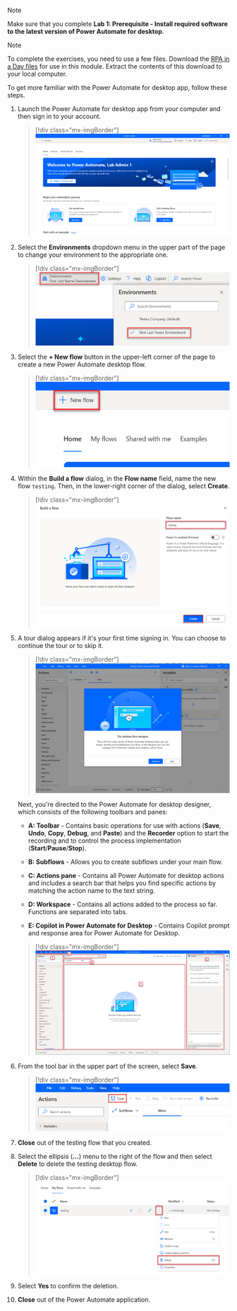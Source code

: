 > [!NOTE]
> Make sure that you complete **Lab 1: Prerequisite - Install required software to the latest version of Power Automate for desktop**.

> [!NOTE]
> To complete the exercises, you need to use a few files. Download the [RPA in a Day files](https://pahandsonlab.blob.core.windows.net/documents/AutomationIAD-Learn-student-files.zip) for use in this module. Extract the contents of this download to your local computer.

To get more familiar with the Power Automate for desktop app, follow these steps.

1. Launch the Power Automate for desktop app from your computer and then sign in to your account.

   > [!div class="mx-imgBorder"]
   > [![Screenshot of the Power Automate welcome screen.](../media/welcome.png)](../media/welcome.png#lightbox)

1. Select the **Environments** dropdown menu in the upper part of the page to change your environment to the appropriate one.

   > [!div class="mx-imgBorder"]
   > [![Screenshot of the environment selector.](../media/environments.png)](../media/environments.png#lightbox)

1. Select the **+ New flow** button in the upper-left corner of the page to create a new Power Automate desktop flow.

   > [!div class="mx-imgBorder"]
   > [![Screenshot of the create a new flow button.](../media/new-flow.png)](../media/new-flow.png#lightbox)

1. Within the **Build a flow** dialog, in the **Flow name** field, name the new flow `testing`. Then, in the lower-right corner of the dialog, select **Create**.

   > [!div class="mx-imgBorder"]
   > [![Screenshot of the Build a flow dialog, showing the Flow name field filled in.](../media/build-flow.png)](../media/build-flow.png#lightbox)

1. A tour dialog appears if it's your first time signing in. You can choose to continue the tour or to skip it.

   > [!div class="mx-imgBorder"]
   > [![Screenshot of the welcome pop-up window with the choices to Continue the tour or Skip it.](../media/designer.png)](../media/designer.png#lightbox)

    Next, you're directed to the Power Automate for desktop designer, which consists of the following toolbars and panes:

   - **A: Toolbar** - Contains basic operations for use with actions (**Save**, **Undo**, **Copy**, **Debug**, and **Paste**) and the **Recorder** option to start the recording and to control the process implementation (**Start**/**Pause**/**Stop**).

   - **B: Subflows** - Allows you to create subflows under your main flow.

   - **C: Actions pane** - Contains all Power Automate for desktop actions and includes a search bar that helps you find specific actions by matching the action name to the text string.

   - **D: Workspace** - Contains all actions added to the process so far. Functions are separated into tabs.

   - **E: Copilot in Power Automate for Desktop** - Contains Copilot prompt and response area for Power Automate for Desktop.

   > [!div class="mx-imgBorder"]
   > [![Screenshot of the Power Automate for desktop designer with corresponding letters to the descriptions of different sections.](../media/sections-with-ai-copilot.png)](../media/sections-with-ai-copilot.png#lightbox)

1. From the tool bar in the upper part of the screen, select **Save**.

   > [!div class="mx-imgBorder"]
   > [![Screenshot of the Save button.](../media/save.png)](../media/save.png#lightbox)

1. **Close** out of the testing flow that you created.

1. Select the ellipsis (**...**) menu to the right of the flow and then select **Delete** to delete the testing desktop flow.

   > [!div class="mx-imgBorder"]
   > [![Screenshot of the Delete button to delete the desktop flow.](../media/delete.png)](../media/delete.png#lightbox)

1. Select **Yes** to confirm the deletion.

1. **Close** out of the Power Automate application.

